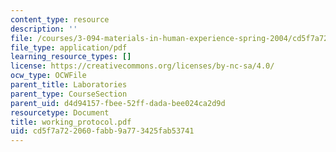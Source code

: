 ```yaml
---
content_type: resource
description: ''
file: /courses/3-094-materials-in-human-experience-spring-2004/cd5f7a722060fabb9a773425fab53741_working_protocol.pdf
file_type: application/pdf
learning_resource_types: []
license: https://creativecommons.org/licenses/by-nc-sa/4.0/
ocw_type: OCWFile
parent_title: Laboratories
parent_type: CourseSection
parent_uid: d4d94157-fbee-52ff-dada-bee024ca2d9d
resourcetype: Document
title: working_protocol.pdf
uid: cd5f7a72-2060-fabb-9a77-3425fab53741
---
```

